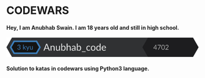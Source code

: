 # CODEWARS 

#### Hey, I am Anubhab Swain. I am 18 years old and still in high school.

[![My Profile.](https://github.com/anubhab-code/Codewars/blob/master/progress.svg "My Profile.")](http://codewars.com/users/Anubhab-code "My Profile.")

#### Solution to katas in codewars using Python3 language.